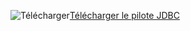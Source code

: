 ![Télécharger](/Image/download.png)[Télécharger le pilote JDBC](https://go.microsoft.com/fwlink/?linkid=852460)
